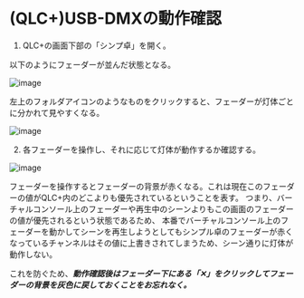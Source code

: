 # (QLC+)USB-DMXの動作確認

1. QLC+の画面下部の「シンプ卓」を開く。

以下のようにフェーダーが並んだ状態となる。

![image](https://user-images.githubusercontent.com/51395778/147248997-4273a6b3-b214-478f-96d6-9a86379e8023.png)

左上のフォルダアイコンのようなものをクリックすると、フェーダーが灯体ごとに分かれて見やすくなる。

![image](https://user-images.githubusercontent.com/51395778/147249149-66c780aa-1a2c-4e4d-8555-f2845e9c99e0.png)

2. 各フェーダーを操作し、それに応じて灯体が動作するか確認する。

![image](https://user-images.githubusercontent.com/51395778/147249400-e9849c8f-0a89-4bc5-92dd-94ab51cda220.png)

フェーダーを操作するとフェーダーの背景が赤くなる。これは現在このフェーダーの値がQLC+内のどこよりも優先されているということを表す。
つまり、バーチャルコンソール上のフェーダーや再生中のシーンよりもこの画面のフェーダーの値が優先されるという状態であるため、
本番でバーチャルコンソール上のフェーダーを動かしてシーンを再生しようとしてもシンプル卓のフェーダーが赤くなっているチャンネルはその値に上書きされてしまうため、シーン通りに灯体が動作しない。

これを防ぐため、***動作確認後はフェーダー下にある「✕」をクリックしてフェーダーの背景を灰色に戻しておくことをお忘れなく。***
